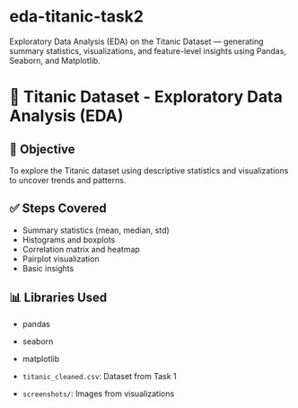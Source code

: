 # eda-titanic-task2
Exploratory Data Analysis (EDA) on the Titanic Dataset — generating summary statistics, visualizations, and feature-level insights using Pandas, Seaborn, and Matplotlib.
# 🧪 Titanic Dataset - Exploratory Data Analysis (EDA)

## 📌 Objective
To explore the Titanic dataset using descriptive statistics and visualizations to uncover trends and patterns.

## ✅ Steps Covered
- Summary statistics (mean, median, std)
- Histograms and boxplots
- Correlation matrix and heatmap
- Pairplot visualization
- Basic insights

## 📊 Libraries Used
- pandas
- seaborn
- matplotlib


- `titanic_cleaned.csv`: Dataset from Task 1
- `screenshots/`: Images from visualizations

